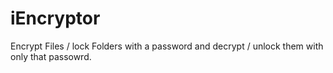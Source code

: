 # iEncryptor
Encrypt Files / lock Folders with a password and decrypt / unlock them with only that passowrd.
